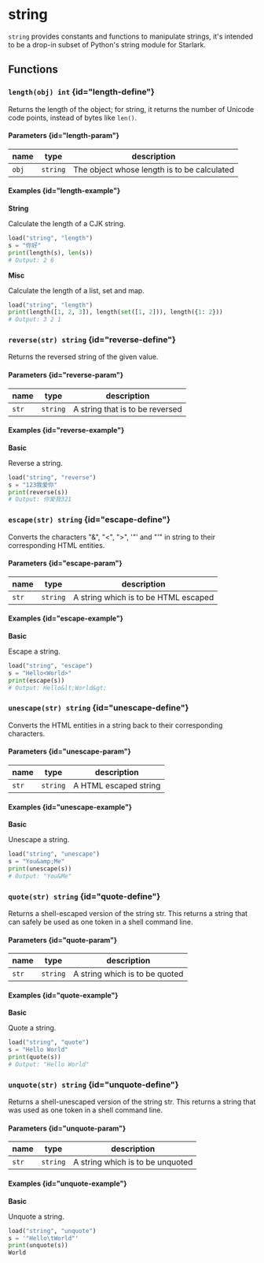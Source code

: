 # string

`string` provides constants and functions to manipulate strings, it's intended to be a drop-in subset of Python's string module for Starlark.

## Functions

### `length(obj) int` {id="length-define"}

Returns the length of the object; for string, it returns the number of Unicode code points, instead of bytes like `len()`.

#### Parameters {id="length-param"}

| name  | type     | description                                 |
|-------|----------|---------------------------------------------|
| `obj` | `string` | The object whose length is to be calculated |

#### Examples {id="length-example"}

**String**

Calculate the length of a CJK string.

```python
load("string", "length")
s = "你好"
print(length(s), len(s))
# Output: 2 6
```

**Misc**

Calculate the length of a list, set and map.

```python
load("string", "length")
print(length([1, 2, 3]), length(set([1, 2])), length({1: 2}))
# Output: 3 2 1
```

### `reverse(str) string` {id="reverse-define"}

Returns the reversed string of the given value.

#### Parameters {id="reverse-param"}

| name  | type     | description                     |
|-------|----------|---------------------------------|
| `str` | `string` | A string that is to be reversed |

#### Examples {id="reverse-example"}

**Basic**

Reverse a string.

```python
load("string", "reverse")
s = "123我爱你"
print(reverse(s))
# Output: 你爱我321
```

### `escape(str) string` {id="escape-define"}

Converts the characters "&", "<", ">", '"' and "'" in string to their corresponding HTML entities.

#### Parameters {id="escape-param"}

| name  | type     | description                          |
|-------|----------|--------------------------------------|
| `str` | `string` | A string which is to be HTML escaped |

#### Examples {id="escape-example"}

**Basic**

Escape a string.

```python
load("string", "escape")
s = "Hello<World>"
print(escape(s))
# Output: Hello&lt;World&gt;
```

### `unescape(str) string` {id="unescape-define"}

Converts the HTML entities in a string back to their corresponding characters.

#### Parameters {id="unescape-param"}

| name  | type     | description           |
|-------|----------|-----------------------|
| `str` | `string` | A HTML escaped string |

#### Examples {id="unescape-example"}

**Basic**

Unescape a string.

```python
load("string", "unescape")
s = "You&amp;Me"
print(unescape(s))
# Output: "You&Me"
```

### `quote(str) string` {id="quote-define"}

Returns a shell-escaped version of the string str. This returns a string that can safely be used as one token in a shell command line.

#### Parameters {id="quote-param"}

| name  | type     | description                    |
|-------|----------|--------------------------------|
| `str` | `string` | A string which is to be quoted |

#### Examples {id="quote-example"}

**Basic**

Quote a string.

```python
load("string", "quote")
s = "Hello World"
print(quote(s))
# Output: "Hello World"
```

### `unquote(str) string` {id="unquote-define"}

Returns a shell-unescaped version of the string str. This returns a string that was used as one token in a shell command line.

#### Parameters {id="unquote-param"}

| name  | type     | description                      |
|-------|----------|----------------------------------|
| `str` | `string` | A string which is to be unquoted |

#### Examples {id="unquote-example"}

**Basic**

Unquote a string.

```python
load("string", "unquote")
s = '"Hello\tWorld"'
print(unquote(s))
World
```
